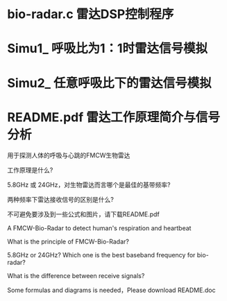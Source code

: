# bio-radar.c  雷达DSP控制程序
# Simu1_       呼吸比为1：1时雷达信号模拟
# Simu2_       任意呼吸比下的雷达信号模拟
# README.pdf   雷达工作原理简介与信号分析


用于探测人体的呼吸与心跳的FMCW生物雷达

工作原理是什么?

5.8GHz 或 24GHz，对生物雷达而言哪个是最佳的基带频率?

两种频率下雷达接收信号的区别是什么?

不可避免要涉及到一些公式和图片，请下载README.pdf

A FMCW-Bio-Radar to detect human's respiration and heartbeat

What is the principle of FMCW-Bio-Radar?

5.8GHz or 24GHz? Which one is the best baseband frequency for bio-radar?

What is the difference between receive signals?

Some formulas and diagrams is needed，Please download README.doc

